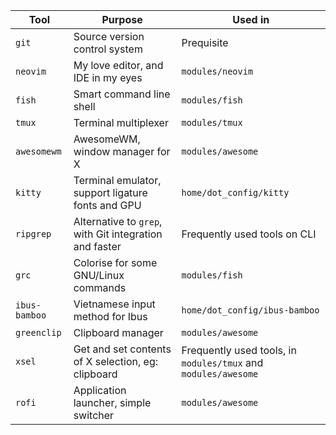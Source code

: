 | Tool          | Purpose                                                | Used in                                                        |
|---------------|--------------------------------------------------------|----------------------------------------------------------------|
| `git`         | Source version control system                          | Prequisite                                                     |
| `neovim`      | My love editor, and IDE in my eyes                     | `modules/neovim`                                               |
| `fish`        | Smart command line shell                               | `modules/fish`                                                 |
| `tmux`        | Terminal multiplexer                                   | `modules/tmux`                                                 |
| `awesomewm`   | AwesomeWM, window manager for X                        | `modules/awesome`                                              |
| `kitty`       | Terminal emulator, support ligature fonts and GPU      | `home/dot_config/kitty`                                        |
| `ripgrep`     | Alternative to `grep`, with Git integration and faster | Frequently used tools on CLI                                   |
| `grc`         | Colorise for some GNU/Linux commands                   | `modules/fish`                                                 |
| `ibus-bamboo` | Vietnamese input method for Ibus                       | `home/dot_config/ibus-bamboo`                                  |
| `greenclip`   | Clipboard manager                                      | `modules/awesome`                                              |
| `xsel`        | Get and set contents of X selection, eg: clipboard     | Frequently used tools, in `modules/tmux` and `modules/awesome` |
| `rofi`        | Application launcher, simple switcher                  | `modules/awesome`                                              |
